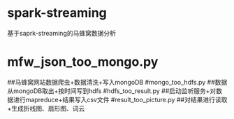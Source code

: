 # spark-streaming
基于saprk-streaming的马蜂窝数据分析
# mfw_json_too_mongo.py
##马蜂窝网站数据爬虫+数据清洗+写入mongoDB
#mongo_too_hdfs.py
##数据从mongoDB取出+按时间写到hdfs
#hdfs_too_result.py
##启动监听服务+对数据进行mapreduce+结果写入csv文件
#result_too_picture.py
##对结果进行读取+生成折线图、扇形图、词云

